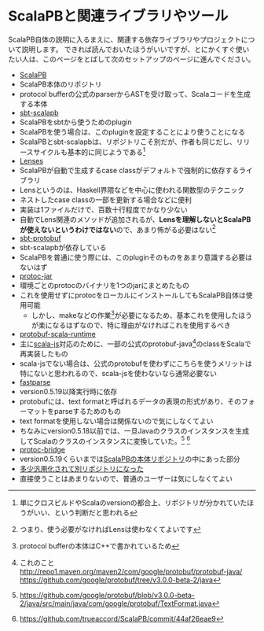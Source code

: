 # ScalaPBと関連ライブラリやツール

ScalaPB自体の説明に入るまえに、関連する依存ライブラリやプロジェクトについて説明します。
できれば読んでおいたほうがいいですが、とにかくすぐ使いたい人は、このページをとばして次のセットアップのページに進んでください。


- [ScalaPB](https://github.com/trueaccord/ScalaPB)
 - ScalaPB本体のリポジトリ
 - protocol bufferの公式のparserからASTを受け取って、Scalaコードを生成する本体
- [sbt-scalapb](https://github.com/trueaccord/sbt-scalapb)
 - ScalaPBをsbtから使うためのplugin
 - ScalaPBを使う場合は、このpluginを設定することにより使うことになる
 - ScalaPBとsbt-scalapbは、リポジトリこそ別だが、作者も同じだし、リリースサイクルも基本的に同じようである[^scalapb-and-plugin]
- [Lenses](https://github.com/trueaccord/Lenses)
 - ScalaPBが自動で生成するcase classがデフォルトで強制的に依存するライブラリ
 - Lensというのは、Haskell界隈などを中心に使われる関数型のテクニック
 - ネストしたcase classの一部を更新する場合などに便利
 - 実装は1ファイルだけで、百数十行程度でかなり少ない
 - 自動でLens関連のメソッドが追加されるが、**Lensを理解しないとScalaPBが使えないというわけではない**ので、あまり怖がる必要はない[^lens]
- [sbt-protobuf](https://github.com/sbt/sbt-protobuf)
 - sbt-scalapbが依存している
 - ScalaPBを普通に使う際には、このpluginそのものをあまり意識する必要はないはず
- [protoc-jar](https://github.com/os72/protoc-jar)
 - 環境ごとのprotocのバイナリを1つのjarにまとめたもの
 - これを使用せずにprotocをローカルにインストールしてもScalaPB自体は使用可能
   - しかし、makeなどの作業[^protoc]が必要になるため、基本これを使用したほうが楽になるはずなので、特に理由がなければこれを使用するべき
- [protobuf-scala-runtime](https://github.com/trueaccord/protobuf-scala-runtime)
 - 主に[scala-js](http://www.scala-js.org/)対応のために、一部の公式のprotobuf-java[^protobuf-java]のclassをScalaで再実装したもの
 - scala-jsでない場合は、公式のprotobufを使わずにこちらを使うメリットは特にないと思われるので、scala-jsを使わないなら通常必要ない
- [fastparse](https://github.com/lihaoyi/fastparse)
 - version0.5.19以降実行時に依存
 - protobufには、text formatと呼ばれるデータの表現の形式があり、そのフォーマットをparseするためのもの
 - text formatを使用しない場合は関係ないので気にしなくてよい
 - ちなみにversion0.5.18以前では、一旦Javaのクラスのインスタンスを生成してScalaのクラスのインスタンスに変換していた。[^java-text-format-1] [^java-text-format-2]
- [protoc-bridge](https://github.com/trueaccord/protoc-bridge)
 - version0.5.19くらいまでは[ScalaPBの本体リポジトリ](https://github.com/trueaccord/ScalaPB)の中にあった部分
 - [多少汎用化されて別リポジトリになった](https://github.com/trueaccord/ScalaPB/commit/ad6253260f474d)
 - 直接使うことはあまりないので、普通のユーザーは気にしなくてよい


[^scalapb-and-plugin]: 単にクロスビルドやScalaのversionの都合上、リポジトリが分かれていたほうがいい、という判断だと思われる
[^lens]: つまり、使う必要がなければLensは使わなくてよいです
[^protoc]: protocol bufferの本体はC++で書かれているため
[^protobuf-java]: これのこと http://repo1.maven.org/maven2/com/google/protobuf/protobuf-java/ https://github.com/google/protobuf/tree/v3.0.0-beta-2/java
[^java-text-format-1]: https://github.com/google/protobuf/blob/v3.0.0-beta-2/java/src/main/java/com/google/protobuf/TextFormat.java
[^java-text-format-2]: https://github.com/trueaccord/ScalaPB/commit/44af26eae9
